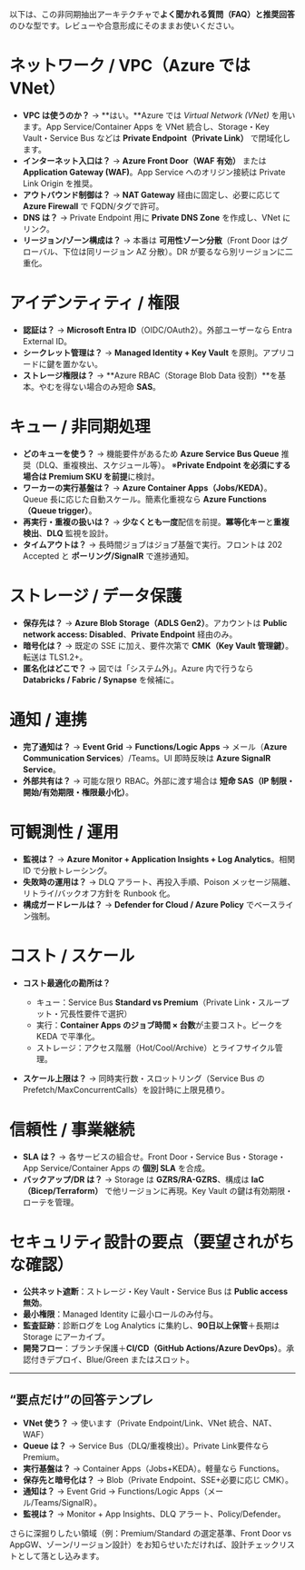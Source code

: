 以下は、この非同期抽出アーキテクチャで**よく聞かれる質問（FAQ）と推奨回答**のひな型です。レビューや合意形成にそのままお使いください。

# ネットワーク / VPC（Azure では VNet）

* **VPC は使うのか？**
  → \*\*はい。\*\*Azure では *Virtual Network (VNet)* を用います。App Service/Container Apps を VNet 統合し、Storage・Key Vault・Service Bus などは **Private Endpoint（Private Link）** で閉域化します。
* **インターネット入口は？**
  → **Azure Front Door（WAF 有効）** または **Application Gateway (WAF)**。App Service へのオリジン接続は Private Link Origin を推奨。
* **アウトバウンド制御は？**
  → **NAT Gateway** 経由に固定し、必要に応じて **Azure Firewall** で FQDN/タグで許可。
* **DNS は？**
  → Private Endpoint 用に **Private DNS Zone** を作成し、VNet にリンク。
* **リージョン/ゾーン構成は？**
  → 本番は **可用性ゾーン分散**（Front Door はグローバル、下位は同リージョン AZ 分散）。DR が要るなら別リージョンに二重化。

# アイデンティティ / 権限

* **認証は？**
  → **Microsoft Entra ID**（OIDC/OAuth2）。外部ユーザーなら Entra External ID。
* **シークレット管理は？**
  → **Managed Identity + Key Vault** を原則。アプリコードに鍵を置かない。
* **ストレージ権限は？**
  → \*\*Azure RBAC（Storage Blob Data 役割）\*\*を基本。やむを得ない場合のみ短命 **SAS**。

# キュー / 非同期処理

* **どのキューを使う？**
  → 機能要件があるため **Azure Service Bus Queue** 推奨（DLQ、重複検出、スケジュール等）。
  ※**Private Endpoint を必須にする場合は Premium SKU を前提**に検討。
* **ワーカーの実行基盤は？**
  → **Azure Container Apps（Jobs/KEDA）**。Queue 長に応じた自動スケール。簡素化重視なら **Azure Functions（Queue trigger）**。
* **再実行・重複の扱いは？**
  → **少なくとも一度**配信を前提。**冪等化キー**と**重複検出**、**DLQ** 監視を設計。
* **タイムアウトは？**
  → 長時間ジョブはジョブ基盤で実行。フロントは 202 Accepted と **ポーリング/SignalR** で進捗通知。

# ストレージ / データ保護

* **保存先は？**
  → **Azure Blob Storage（ADLS Gen2）**。アカウントは **Public network access: Disabled**、**Private Endpoint** 経由のみ。
* **暗号化は？**
  → 既定の SSE に加え、要件次第で **CMK（Key Vault 管理鍵）**。転送は TLS1.2+。
* **匿名化はどこで？**
  → 図では「システム外」。Azure 内で行うなら **Databricks / Fabric / Synapse** を候補に。

# 通知 / 連携

* **完了通知は？**
  → **Event Grid** → **Functions/Logic Apps** → メール（**Azure Communication Services**）/Teams。UI 即時反映は **Azure SignalR Service**。
* **外部共有は？**
  → 可能な限り RBAC。外部に渡す場合は **短命 SAS（IP 制限・開始/有効期限・権限最小化）**。

# 可観測性 / 運用

* **監視は？**
  → **Azure Monitor + Application Insights + Log Analytics**。相関 ID で分散トレーシング。
* **失敗時の運用は？**
  → DLQ アラート、再投入手順、Poison メッセージ隔離、リトライ/バックオフ方針を Runbook 化。
* **構成ガードレールは？**
  → **Defender for Cloud / Azure Policy** でベースライン強制。

# コスト / スケール

* **コスト最適化の勘所は？**

  * キュー：Service Bus **Standard vs Premium**（Private Link・スループット・冗長性要件で選択）
  * 実行：**Container Apps のジョブ時間 × 台数**が主要コスト。ピークを KEDA で平準化。
  * ストレージ：アクセス階層（Hot/Cool/Archive）とライフサイクル管理。
* **スケール上限は？**
  → 同時実行数・スロットリング（Service Bus の Prefetch/MaxConcurrentCalls）を設計時に上限見積り。

# 信頼性 / 事業継続

* **SLA は？**
  → 各サービスの組合せ。Front Door・Service Bus・Storage・App Service/Container Apps の **個別 SLA** を合成。
* **バックアップ/DR は？**
  → Storage は **GZRS/RA-GZRS**、構成は **IaC（Bicep/Terraform）** で他リージョンに再現。Key Vault の鍵は有効期限・ローテを管理。

# セキュリティ設計の要点（要望されがちな確認）

* **公共ネット遮断**：ストレージ・Key Vault・Service Bus は **Public access 無効**。
* **最小権限**：Managed Identity に最小ロールのみ付与。
* **監査証跡**：診断ログを Log Analytics に集約し、**90日以上保管**＋長期は Storage にアーカイブ。
* **開発フロー**：ブランチ保護＋**CI/CD（GitHub Actions/Azure DevOps）**。承認付きデプロイ、Blue/Green またはスロット。

---

## “要点だけ”の回答テンプレ

* **VNet 使う？** → 使います（Private Endpoint/Link、VNet 統合、NAT、WAF）
* **Queue は？** → Service Bus（DLQ/重複検出）。Private Link要件なら Premium。
* **実行基盤は？** → Container Apps（Jobs+KEDA）。軽量なら Functions。
* **保存先と暗号化は？** → Blob（Private Endpoint、SSE+必要に応じ CMK）。
* **通知は？** → Event Grid → Functions/Logic Apps（メール/Teams/SignalR）。
* **監視は？** → Monitor + App Insights、DLQ アラート、Policy/Defender。

さらに深掘りしたい領域（例：Premium/Standard の選定基準、Front Door vs AppGW、ゾーン/リージョン設計）をお知らせいただければ、設計チェックリストとして落とし込みます。

